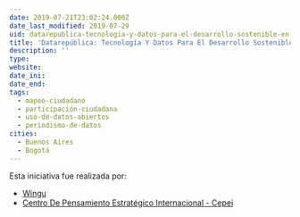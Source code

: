 ```yaml
---
date: 2019-07-21T23:02:24.000Z
date_last_modified: 2019-07-29
uid: datarepublica-tecnologia-y-datos-para-el-desarrollo-sostenible-en-america-latina
title: 'Datarepública: Tecnología Y Datos Para El Desarrollo Sostenible En América Latina'
description: ''
type: 
website: 
date_ini: 
date_end: 
tags:
  - mapeo-ciudadano
  - participación-ciudadana
  - uso-de-datos-abiertos
  - periodismo-de-datos
cities: 
  - Buenos Aires
  - Bogotá
---
```


Esta iniciativa fue realizada por:

- [Wingu](/organizaciones/wingu)
- [Centro De Pensamiento Estratégico Internacional - Cepei](/organizaciones/centro-de-pensamiento-estrategico-internacional-cepei)
